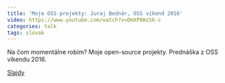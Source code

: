 ```yaml
---
title: 'Moje OSS projekty: Juraj Bednár, OSS víkend 2016'
video: https://www.youtube.com/watch?v=DmXP8WzSk-c
categories: talk
tags: slovak
---
```


Na čom momentálne robím? Moje open-source projekty. Prednáška z OSS víkendu 2016.

[Slajdy](https://www.evernote.com/l/ADjbw8PhqkBG9qI_RAYqtSa9RtpUswTafU4)